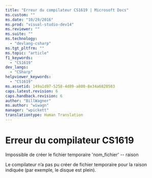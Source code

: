 ```yaml
---
title: "Erreur du compilateur CS1619 | Microsoft Docs"
ms.custom: ""
ms.date: "10/29/2016"
ms.prod: "visual-studio-dev14"
ms.reviewer: ""
ms.suite: ""
ms.technology: 
  - "devlang-csharp"
ms.tgt_pltfrm: ""
ms.topic: "article"
f1_keywords: 
  - "CS1619"
dev_langs: 
  - "CSharp"
helpviewer_keywords: 
  - "CS1619"
ms.assetid: 149a1d97-5258-4d89-a800-8e34a6820503
caps.latest.revision: 6
caps.handback.revision: 6
author: "BillWagner"
ms.author: "wiwagn"
manager: "wpickett"
translationtype: Human Translation
---
```

# Erreur du compilateur CS1619
Impossible de créer le fichier temporaire 'nom\_fichier' \-\- raison  
  
 Le compilateur n’a pas pu créer de fichier temporaire pour la raison indiquée \(par exemple, le disque est plein\).